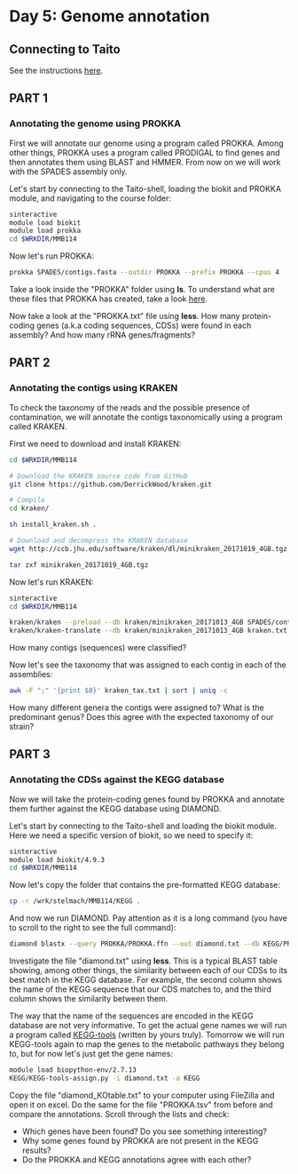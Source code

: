 # Day 5: Genome annotation

## Connecting to Taito

See the instructions [here](01-UNIX-and-CSC.md#connecting-to-taito).

## PART 1

### Annotating the genome using PROKKA

First we will annotate our genome using a program called PROKKA. Among other things, PROKKA uses a program called PRODIGAL to find genes and then annotates them using BLAST and HMMER. From now on we will work with the SPADES assembly only.  

Let's start by connecting to the Taito-shell, loading the biokit and PROKKA module, and navigating to the course folder:

```bash
sinteractive
module load biokit
module load prokka
cd $WRKDIR/MMB114
```

Now let's run PROKKA:

```bash
prokka SPADES/contigs.fasta --outdir PROKKA --prefix PROKKA --cpus 4
```

Take a look inside the "PROKKA" folder using **ls**. To understand what are these files that PROKKA has created, take a look [here](https://github.com/tseemann/prokka#output-files).

Now take a look at the "PROKKA.txt" file using **less**. How many protein-coding genes (a.k.a coding sequences, CDSs) were found in each assembly? And how many rRNA genes/fragments?

## PART 2

### Annotating the contigs using KRAKEN

To check the taxonomy of the reads and the possible presence of contamination, we will annotate the contigs taxonomically using a program called KRAKEN.  

First we need to download and install KRAKEN:

```bash
cd $WRKDIR/MMB114

# Download the KRAKEN source code from GitHub
git clone https://github.com/DerrickWood/kraken.git

# Compile
cd kraken/

sh install_kraken.sh .

# Download and decompress the KRAKEN database
wget http://ccb.jhu.edu/software/kraken/dl/minikraken_20171019_4GB.tgz

tar zxf minikraken_20171019_4GB.tgz
```

Now let's run KRAKEN:

```bash
sinteractive
cd $WRKDIR/MMB114

kraken/kraken --preload --db kraken/minikraken_20171013_4GB SPADES/contigs.fasta --output kraken.txt --threads 4
kraken/kraken-translate --db kraken/minikraken_20171013_4GB kraken.txt > kraken_tax.txt
```

How many contigs (sequences) were classified?

Now let's see the taxonomy that was assigned to each contig in each of the assemblies:

```bash
awk -F ";" '{print $8}' kraken_tax.txt | sort | uniq -c
```

How many different genera the contigs were assigned to? What is the predominant genus? Does this agree with the expected taxonomy of our strain?

## PART 3

### Annotating the CDSs against the KEGG database

Now we will take the protein-coding genes found by PROKKA and annotate them further against the KEGG database using DIAMOND.  

Let's start by connecting to the Taito-shell and loading the biokit module. Here we need a specific version of biokit, so we need to specify it:

```bash
sinteractive
module load biokit/4.9.3
cd $WRKDIR/MMB114
```

Now let's copy the folder that contains the pre-formatted KEGG database:

```bash
cp -r /wrk/stelmach/MMB114/KEGG .
```

And now we run DIAMOND. Pay attention as it is a long command (you have to scroll to the right to see the full command):

```bash
diamond blastx --query PROKKA/PROKKA.ffn --out diamond.txt --db KEGG/PROKARYOTES --outfmt 6 --max-target-seqs 1 --max-hsps 1 --threads 4
```

Investigate the file "diamond.txt" using **less**. This is a typical BLAST table showing, among other things, the similarity between each of our CDSs to its best match in the KEGG database. For example, the second column shows the name of the KEGG sequence that our CDS matches to, and the third column shows the similarity between them.

The way that the name of the sequences are encoded in the KEGG database are not very informative. To get the actual gene names we will run a program called [KEGG-tools](https://github.com/igorspp/KEGG-tools) (written by yours truly). Tomorrow we will run KEGG-tools again to map the genes to the metabolic pathways they belong to, but for now let's just get the gene names:

```bash
module load biopython-env/2.7.13
KEGG/KEGG-tools-assign.py -i diamond.txt -a KEGG
```

Copy the file "diamond_KOtable.txt" to your computer using FileZilla and open it on excel. Do the same for the file "PROKKA.tsv" from before and compare the annotations. Scroll through the lists and check:
* Which genes have been found? Do you see something interesting?
* Why some genes found by PROKKA are not present in the KEGG results?
* Do the PROKKA and KEGG annotations agree with each other?
